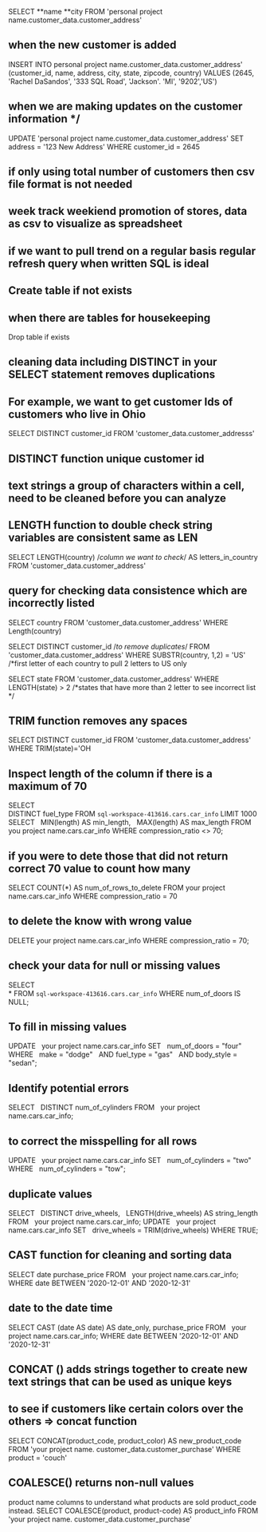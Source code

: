 SELECT 
 **name 
 **city
FROM
 'personal project name.customer_data.customer_address'

## when the new customer is added 

INSERT INTO personal project name.customer_data.customer_address'
 (customer_id, name, address, city, state, zipcode, country)
VALUES
 (2645, 'Rachel DaSandos', '333 SQL Road', 'Jackson'. 'MI', '9202','US')

## when we are making updates on the customer information */

UPDATE  'personal project name.customer_data.customer_address'
SET address = '123 New Address'
WHERE customer_id = 2645 

## if only using total number of customers then csv file format is not needed 
## week track weekiend promotion of stores, data as csv to visualize as spreadsheet
## if we want to pull trend on a regular basis regular refresh query when written SQL is ideal 
## Create table if not exists

## when there are tables for housekeeping 

Drop table if exists
## cleaning data including DISTINCT in your SELECT statement removes duplications 
## For example, we want to get customer Ids of customers who live in Ohio 

SELECT
  DISTINCT customer_id
FROM
  'customer_data.customer_addresss'

## DISTINCT function unique customer id
## text strings a group of characters within a cell, need to be cleaned before you can analyze 
## LENGTH function to double check string variables are consistent same as LEN 

SELECT 
  LENGTH(country) /*column we want to check*/ AS letters_in_country
FROM
  'customer_data.customer_address'

## query for checking data consistence which are incorrectly listed

SELECT
  country
FROM
  'customer_data.customer_address'
WHERE
  Length(country)

SELECT 
 DISTINCT customer_id /*to remove duplicates*/
FROM
  'customer_data.customer_address'
WHERE
  SUBSTR(country, 1,2) = 'US' /*first letter of each country to pull 2 letters to US only

SELECT 
  state
FROM
  'customer_data.customer_address'
WHERE 
  LENGTH(state) > 2 /*states that have more than 2 letter to see incorrect list */ 

## TRIM function removes any spaces

SELECT
  DISTINCT customer_id
FROM
  'customer_data.customer_address'
WHERE
  TRIM(state)='OH

## Inspect length of the column if there is a maximum of 70 

SELECT  
  DISTINCT fuel_type
FROM `sql-workspace-413616.cars.car_info` LIMIT 1000
SELECT
  MIN(length) AS min_length,
  MAX(length) AS max_length
FROM
  you project name.cars.car_info
WHERE
 compression_ratio <> 70;

## if you were to dete those that did not return correct 70 value to count how many 

SELECT
 COUNT(*) AS num_of_rows_to_delete
FROM
 your project name.cars.car_info
WHERE
 compression_ratio = 70

## to delete the know with wrong value 

DELETE your project name.cars.car_info
WHERE compression_ratio = 70;

## check your data for null or missing values 

SELECT  
*
FROM `sql-workspace-413616.cars.car_info` 
WHERE
  num_of_doors IS NULL;

## To fill in missing values 

UPDATE
  your project name.cars.car_info
SET
  num_of_doors = "four"
WHERE
  make = "dodge"
  AND fuel_type = "gas"
  AND body_style = "sedan";

## Identify potential errors 

SELECT
  DISTINCT num_of_cylinders
FROM
  your project name.cars.car_info;

## to correct the misspelling for all rows 

UPDATE
  your project name.cars.car_info
SET
  num_of_cylinders = "two"
WHERE
  num_of_cylinders = "tow";

## duplicate values

SELECT
  DISTINCT drive_wheels,
  LENGTH(drive_wheels) AS string_length
FROM
  your project name.cars.car_info;
UPDATE
  your project name.cars.car_info
SET
  drive_wheels = TRIM(drive_wheels)
WHERE TRUE;

## CAST function for cleaning and sorting data 

SELECT
 date
 purchase_price
FROM
   your project name.cars.car_info;
WHERE
   date BETWEEN '2020-12-01' AND '2020-12-31'
 ## date to the date time 
 SELECT
 CAST (date AS date) AS date_only,
 purchase_price
FROM
   your project name.cars.car_info;
WHERE
   date BETWEEN '2020-12-01' AND '2020-12-31'

## CONCAT () adds strings together to create new text strings that can be used as unique keys 
## to see if customers like certain colors over the others => concat function
SELECT
 CONCAT(product_code, product_color) AS new_product_code
FROM
 'your project name. customer_data.customer_purchase'
WHERE
 product = 'couch'

 ## COALESCE() returns non-null values
product name columns to understand what products are sold  product_code instead. 
SELECT
 COALESCE(product, product-code) AS product_info
FROM
 'your project name. customer_data.customer_purchase'
